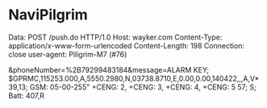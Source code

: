 # NaviPilgrim
Data:
POST /push.do HTTP/1.0
Host: wayker.com
Content-Type: application/x-www-form-urlencoded
Content-Length: 198
Connection: close
user-agent: Piligrim-M7 (#76)

&phoneNumber=%2B79299483184&message=ALARM KEY; $GPRMC,115253.000,A,5550.2980,N,03738.8710,E,0.00,0.00,140422,,,A,V* 39,13; GSM: 05-00-255"
+CENG: 2,
+CENG: 3,
+CENG: 4,
+CENG: 5 57;  S; Batt: 407,R


